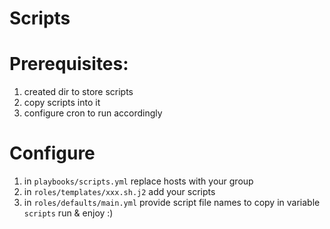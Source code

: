 # Scripts


# Prerequisites:
1. created dir to store scripts
2. copy scripts into it
3. configure cron to run accordingly


# Configure
1. in ```playbooks/scripts.yml``` replace hosts with your group
3. in ```roles/templates/xxx.sh.j2``` add your scripts
3. in ```roles/defaults/main.yml``` provide script file names to copy in variable ```scripts```
run & enjoy :)
